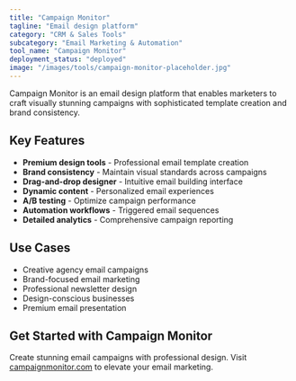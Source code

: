 ```yaml
---
title: "Campaign Monitor"
tagline: "Email design platform"
category: "CRM & Sales Tools"
subcategory: "Email Marketing & Automation"
tool_name: "Campaign Monitor"
deployment_status: "deployed"
image: "/images/tools/campaign-monitor-placeholder.jpg"
---
```

Campaign Monitor is an email design platform that enables marketers to craft visually stunning campaigns with sophisticated template creation and brand consistency.

## Key Features

- **Premium design tools** - Professional email template creation
- **Brand consistency** - Maintain visual standards across campaigns
- **Drag-and-drop designer** - Intuitive email building interface
- **Dynamic content** - Personalized email experiences
- **A/B testing** - Optimize campaign performance
- **Automation workflows** - Triggered email sequences
- **Detailed analytics** - Comprehensive campaign reporting

## Use Cases

- Creative agency email campaigns
- Brand-focused email marketing
- Professional newsletter design
- Design-conscious businesses
- Premium email presentation

## Get Started with Campaign Monitor

Create stunning email campaigns with professional design. Visit [campaignmonitor.com](https://www.campaignmonitor.com) to elevate your email marketing.
